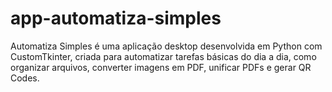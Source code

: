 # app-automatiza-simples
Automatiza Simples é uma aplicação desktop desenvolvida em Python com CustomTkinter, criada para automatizar tarefas básicas do dia a dia, como organizar arquivos, converter imagens em PDF, unificar PDFs e gerar QR Codes.

